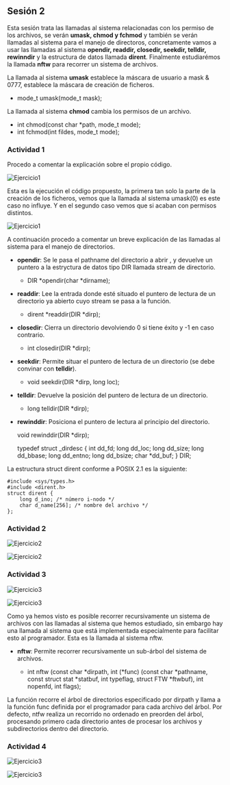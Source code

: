 ## Sesión 2

Esta sesión trata las llamadas al sistema relacionadas con los permiso de los archivos, se verán **umask, chmod y fchmod** y también se verán llamadas al sistema para el manejo de directoros, concretamente vamos a usar las llamadas al sistema **opendir, readdir, closedir, seekdir, telldir, rewinndir** y la estructura de datos llamada **dirent**. Finalmente estudiarémos la llamada **nftw** para recorrer un sistema de archivos.

La llamada al sistema **umask**  establece la máscara de usuario a mask & 0777, establece la máscara de creación de ficheros.

- mode_t umask(mode_t mask);

La llamada al sistema **chmod** cambia los permisos de un archivo.

- int chmod(const char *path, mode_t mode);
- int fchmod(int fildes, mode_t mode);

### Actividad 1

Procedo a comentar la explicación sobre el propio código.

![Ejercicio1](ExplicacionTarea3.jpeg)


Esta es la ejecución el código propuesto, la primera tan solo la parte de la creación de los ficheros, vemos que la llamada al sistema umask(0) es este caso no influye. Y en el segundo caso vemos que si acaban con permisos distintos.

![Ejercicio1](EjecucionTarea3.jpeg)


A continuación procedo a comentar un breve explicación de las llamadas al sistema para el manejo de directorios.

- **opendir**: Se le pasa el pathname del directorio a abrir , y devuelve un puntero a la estryctura de datos tipo DIR llamada stream de directorio.

    - DIR *opendir(char *dirname); 

- **readdir**: Lee la entrada donde esté situado el puntero de lectura de un directorio ya abierto cuyo stream se pasa a la función.

    - dirent *readdir(DIR *dirp);

- **closedir**: Cierra un directorio devolviendo 0 si tiene éxito y -1 en caso contrario.

    - int closedir(DIR *dirp);

- **seekdir**: Permite situar el puntero de lectura de un directorio (se debe convinar con **telldir**).

    - void seekdir(DIR *dirp, long loc);

- **telldir**: Devuelve la posición del puntero de lectura de un directorio.

    - long telldir(DIR *dirp);

- **rewinddir**: Posiciona el puntero de lectura al principio del directorio.

    void rewinddir(DIR *dirp);


    typedef struct _dirdesc {
        int dd_fd;
        long dd_loc;
        long dd_size;
        long dd_bbase;
        long dd_entno;
        long dd_bsize;
        char *dd_buf;
    } DIR;

La estructura struct dirent conforme a POSIX 2.1 es la siguiente:

    #include <sys/types.h>
    #include <dirent.h>
    struct dirent {
        long d_ino; /* número i-nodo */
        char d_name[256]; /* nombre del archivo */
    };

### Actividad 2

![Ejercicio2](CodigoEjercicio2_S2.jpeg)

![Ejercicio2](EjecucionEjercicio2_S2.jpeg)


### Actividad 3

![Ejercicio3](CodigoEjercicio3_S2.jpeg)

![Ejercicio3](EjecucionEjercicio3_S2.jpeg)


Como ya hemos visto es posible recorrer recursivamente un sistema de archivos con las llamadas al sistema que hemos estudiado, sin embargo hay una llamada al sistema que está implementada especialmente para facilitar esto al programador. Esta es la llamada al sistema nftw.

- **nftw**: Permite recorrer recursivamente un sub-árbol del sistema de archivos.

    - int nftw (const char *dirpath, int (*func) (const char *pathname, const struct stat *statbuf, int typeflag, struct FTW *ftwbuf), int nopenfd, int flags);

La función recorre el árbol de directorios especificado por dirpath y llama a la función func definida por el programador para cada archivo del árbol. Por defecto, ntfw realiza un recorrido no ordenado en preorden del árbol, procesando primero cada directorio antes de procesar los archivos y subdirectorios dentro del directorio.


### Actividad 4


![Ejercicio3](CodigoEjercicio4_S2.jpeg)

![Ejercicio3](EjecucionEjercicio4_S2.jpeg)